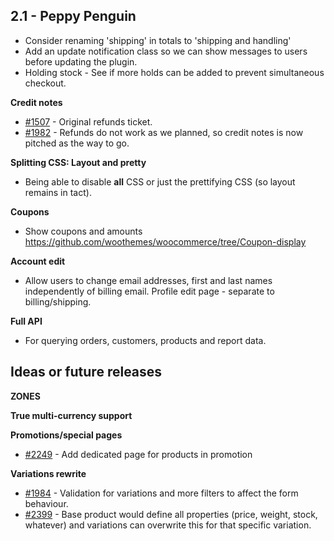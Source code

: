 ## 2.1 - Peppy Penguin

* Consider renaming 'shipping' in totals to 'shipping and handling'
* Add an update notification class so we can show messages to users before updating the plugin.
* Holding stock - See if more holds can be added to prevent simultaneous checkout.

**Credit notes**

* [#1507](https://github.com/woothemes/woocommerce/issues/1507) - Original refunds ticket.
* [#1982](https://github.com/woothemes/woocommerce/issues/1982) - Refunds do not work as we planned, so credit notes is now pitched as the way to go.

**Splitting CSS: Layout and pretty**

* Being able to disable **all** CSS or just the prettifying CSS (so layout remains in tact). 

**Coupons**

* Show coupons and amounts https://github.com/woothemes/woocommerce/tree/Coupon-display

**Account edit**

* Allow users to change email addresses, first and last names independently of billing email. Profile edit page - separate to billing/shipping.

**Full API**

* For querying orders, customers, products and report data.

## Ideas or future releases

**ZONES**

**True multi-currency support**

**Promotions/special pages**

* [#2249](https://github.com/woothemes/woocommerce/issues/2249) - Add dedicated page for products in promotion

**Variations rewrite**

* [#1984](https://github.com/woothemes/woocommerce/issues/1984) - Validation for variations and more filters to affect the form behaviour.
* [#2399](https://github.com/woothemes/woocommerce/issues/2399) - Base product would define all properties (price, weight, stock, whatever) and variations can overwrite this for that specific variation.